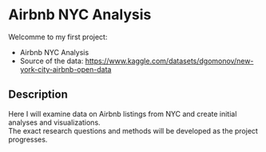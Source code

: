 # Airbnb NYC Analysis

Welcomme to my first project: <br>
  - Airbnb NYC Analysis
- Source of the data: https://www.kaggle.com/datasets/dgomonov/new-york-city-airbnb-open-data

## Description

Here I will examine data on Airbnb listings from NYC and create initial analyses and visualizations.<br> 
The exact research questions and methods will be developed as the project progresses. 

